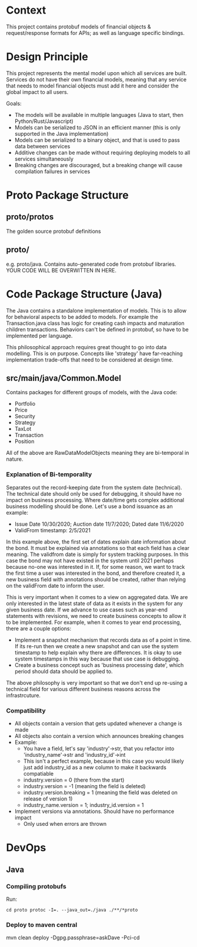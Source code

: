 # Context

This project contains protobuf models of financial objects & request/response formats for APIs; as well as language specific bindings.

# Design Principle

This project represents the mental model upon which all services are built. Services do not have their own financial 
models, meaning that any service that needs to model financial objects must add it here and consider the global impact
to all users. 

Goals:

* The models will be available in multiple languages (Java to start, then Python/Rust/Javascript)
* Models can be serialized to JSON in an efficient manner (this is only supported in the Java implementation)
* Models can be serialized to a binary object, and that is used to pass data between services
* Additive changes can be made without requiring deploying models to all services simultaneously
* Breaking changes are discouraged, but a breaking change will cause compilation failures in services

# Proto Package Structure

## proto/protos

The golden source protobuf definitions

## proto/<language>

e.g. proto/java. Contains auto-generated code from protobuf libraries. YOUR CODE WILL BE OVERWITTEN IN HERE.

# Code Package Structure (Java)

The Java contains a standalone implementation of models. This is to allow for behavioral aspects to be added to 
models. For example the Transaction.java class has logic for creating cash impacts and 
maturation children transactions. Behaviors can't be defined in protobuf, so have to be 
implemented per language. 

This philosophical approach requires great thought to go into data modelling. This is on purpose. Concepts like 
'strategy' have far-reaching implementation trade-offs that need to be considered at design time.

## src/main/java/Common.Model

Contains packages for different groups of models, with the Java code:

* Portfolio
* Price
* Security
* Strategy
* TaxLot
* Transaction
* Position

All of the above are RawDataModelObjects meaning they are bi-temporal in nature. 

### Explanation of Bi-temporality

Separates out the record-keeping date from the system date (technical). The technical date
should only be used for debugging, it should have no impact on business processing. Where date/time 
gets complex additional business modelling should be done. Let's use a bond issuance as an example:

* Issue Date 10/30/2020; Auction date 11/7/2020; Dated date 11/6/2020
* ValidFrom timestamp: 2/5/2021

In this example above, the first set of dates explain date information about the bond. It must be
explained via annotations so that each field has a clear meaning. The validfrom date is simply for
system tracking purposes. In this case the bond may not have existed in the system until 2021 
perhaps because no-one was interested in it. If, for some reason, we want to track the first time
a user was interested in the bond, and therefore created it, a new business field with annotations
should be created, rather than relying on the validFrom date to inform the user.

This is very important when it comes to a view on aggregated data. We are only interested in the latest
state of data as it exists in the system for any given business date. If we advance to use 
cases such as year-end statements with revisions, we need to create business concepts to allow
it to be implemented. For example, when it comes to year end processing, there are a couple options:

* Implement a snapshot mechanism that records data as of a point in time. If its re-run then we create a new snapshot and can use the system timestamp to help explain why there are differences. It is okay to use system timestamps in this way because that use case is debugging.
* Create a business concept such as 'business processing date', which period should data should be applied to. 

The above philosophy is very important so that we don't end up re-using a technical field for various different business reasons across the infrastrcuture.

### Compatibility

* All objects contain a version that gets updated whenever a change is made
* All objects also contain a version which announces breaking changes
* Example:
  * You have a field, let's say 'industry'->str, that you refactor into 'industry_name'->str and 'industry_id'->int
  * This isn't a perfect example, because in this case you would likely just add industry_id as a new column to make it backwards compatiable
  * industry.version = 0 (there from the start)
  * industry.version = -1 (meaning the field is deleted)
  * industry.version.breaking = 1 (meaning the field was deleted on release of version 1)
  * industry_name.version = 1; industry_id.version = 1
* Implement versions via annotations. Should have no performance impact
  * Only used when errors are thrown

# DevOps

## Java

### Compiling protobufs

Run: 

`cd proto
protoc -I=. --java_out=./java ./**/*proto`

### Deploy to maven central

mvn clean deploy -Dgpg.passphrase=askDave -Pci-cd
